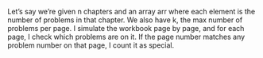 Let’s say we’re given n chapters and an array arr where each element is the number of problems in that chapter. We also have k, the max number of problems per page. I simulate the workbook page by page, and for each page, I check which problems are on it. If the page number matches any problem number on that page, I count it as special.